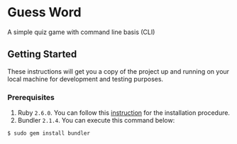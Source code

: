 # Guess Word

A simple quiz game with command line basis (CLI)

## Getting Started

These instructions will get you a copy of the project up and running on your local machine for development and testing purposes.

### Prerequisites

1. Ruby `2.6.0`. You can follow this [instruction](https://www.ruby-lang.org/en/documentation/installation/) for the installation procedure.
2. Bundler `2.1.4`. You can execute this command below:
```console
$ sudo gem install bundler
```
